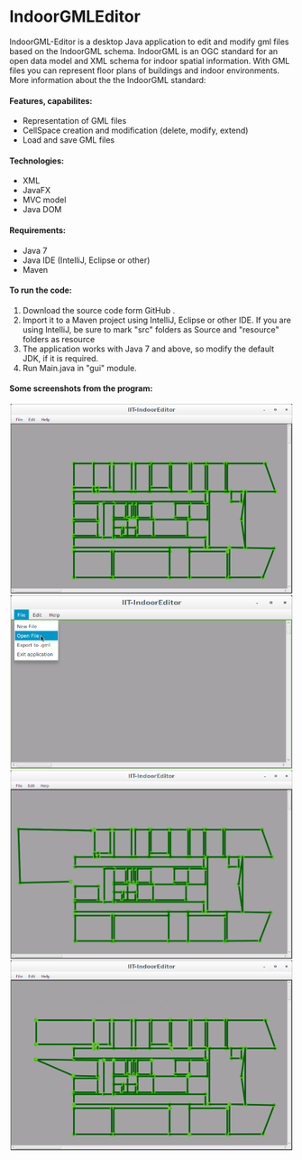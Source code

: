 # IndoorGMLEditor

IndoorGML-Editor is a desktop Java application to edit and modify gml files based on the IndoorGML schema. IndoorGML is an OGC standard for an open data model and XML schema for indoor spatial information. With GML files you can represent floor plans of buildings and indoor environments. More information about the the IndoorGML standard:

#### Features, capabilites:
* Representation of GML files
* CellSpace creation and modification (delete, modify, extend)
* Load and save GML files

#### Technologies:
* XML
* JavaFX
* MVC model
* Java DOM

#### Requirements:

* Java 7
* Java IDE (IntelliJ, Eclipse or other)
* Maven

#### To run the code:

1. Download the source code form GitHub .
2. Import it to a Maven project using IntelliJ, Eclipse or other IDE.
   If you are using IntelliJ, be sure to mark "src" folders as Source and "resource" folders as resource
3. The application works with Java 7 and above, so modify the default JDK, if it is required.
4. Run Main.java in "gui" module.

#### Some screenshots from the program:

<p align="center">
  <img src="resources/unnamed.png" width=500 >
  <br>
   <img src="resources/loading.png" width=500 >
  <br>
 <img src="resources/unnamed2.png" width=500 >
  <br>
  <img src="resources/sharp.png" width=500 >
</p>

